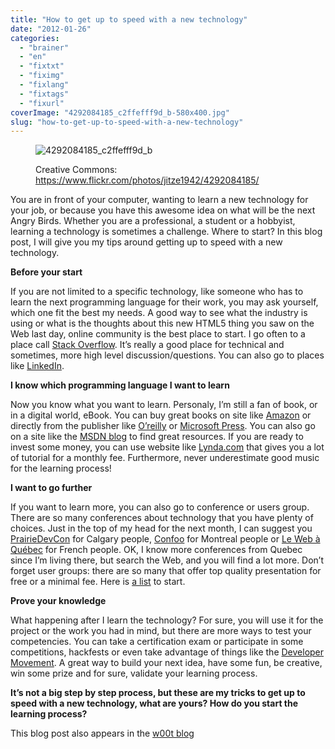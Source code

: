 ```yaml
---
title: "How to get up to speed with a new technology"
date: "2012-01-26"
categories: 
  - "brainer"
  - "en"
  - "fixtxt"
  - "fiximg"
  - "fixlang"
  - "fixtags"
  - "fixurl"
coverImage: "4292084185_c2ffefff9d_b-580x400.jpg"
slug: "how-to-get-up-to-speed-with-a-new-technology"
---
```


<figure>

![](images/4292084185_c2ffefff9d_b-580x400.jpg "4292084185_c2ffefff9d_b")

<figcaption>

Creative Commons: https://www.flickr.com/photos/jitze1942/4292084185/

</figcaption>

</figure>

You are in front of your computer, wanting to learn a new technology for your job, or because you have this awesome idea on what will be the next Angry Birds. Whether you are a professional, a student or a hobbyist, learning a technology is sometimes a challenge. Where to start? In this blog post, I will give you my tips around getting up to speed with a new technology.

**Before your start**

If you are not limited to a specific technology, like someone who has to learn the next programming language for their work, you may ask yourself, which one fit the best my needs. A good way to see what the industry is using or what is the thoughts about this new HTML5 thing you saw on the Web last day, online community is the best place to start. I go often to a place call [Stack Overflow](https://stackoverflow.com/). It’s really a good place for technical and sometimes, more high level discussion/questions. You can also go to places like [LinkedIn](https://www.linkedin.com/groups?gid=3398140&trk=hb_side_g).

**I know which programming language I want to learn**

Now you know what you want to learn. Personaly, I’m still a fan of book, or in a digital world, eBook. You can buy great books on site like [Amazon](https://amazon.ca) or directly from the publisher like [O’reilly](https://oreilly.com/) or [Microsoft Press](https://shop.oreilly.com/category/microsoft-press.do). You can also go on a site like the [MSDN blog](https://blogs.msdn.com/b/cdndevs/) to find great resources. If you are ready to invest some money, you can use website like [Lynda.com](https://www.lynda.com) that gives you a lot of tutorial for a monthly fee. Furthermore, never underestimate good music for the learning process!

**I want to go further**

If you want to learn more, you can also go to conference or users group. There are so many conferences about technology that you have plenty of choices. Just in the top of my head for the next month, I can suggest you [PrairieDevCon](https://www.prairiedevcon.com/) for Calgary people, [Confoo](https://confoo.ca/) for Montreal people or [Le Web à Québec](https://webaquebec.org/) for French people. OK, I know more conferences from Quebec since I’m living there, but search the Web, and you will find a lot more. Don’t forget user groups: there are so many that offer top quality presentation for free or a minimal fee. Here is [a list](https://msdn.microsoft.com/en-ca/aa497440.aspx) to start.

**Prove your knowledge**

What happening after I learn the technology? For sure, you will use it for the project or the work you had in mind, but there are more ways to test your competencies. You can take a certification exam or participate in some competitions, hackfests or even take advantage of things like the [Developer Movement](https://www.developermovement.com/). A great way to build your next idea, have some fun, be creative, win some prize and for sure, validate your learning process.

**It’s not a big step by step process, but these are my tricks to get up to speed with a new technology, what are yours? How do you start the learning process?**

This blog post also appears in the [w00t blog](https://w00t.ms/)

